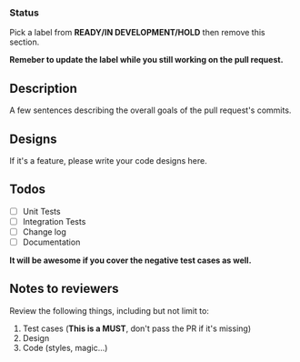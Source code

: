 ### Status

Pick a label from **READY/IN DEVELOPMENT/HOLD** then remove this section.

**Remeber to update the label while you still working on the pull request.**

## Description

A few sentences describing the overall goals of the pull request's commits.


## Designs

If it's a feature, please write your code designs here.

## Todos

- [ ] Unit Tests
- [ ] Integration Tests
- [ ] Change log
- [ ] Documentation

**It will be awesome if you cover the negative test cases as well.**

## Notes to reviewers

Review the following things, including but not limit to:

1. Test cases (**This is a MUST**, don't pass the PR if it's missing)
2. Design
3. Code (styles, magic...)